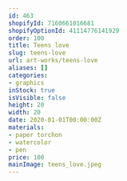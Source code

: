 ```yaml
---
id: 463
shopifyId: 7160661016681
shopifyOptionId: 41114776141929
order: 100
title: Teens love
slug: teens-love
url: art-works/teens-love
aliases: []
categories:
- graphics
inStock: true
isVisible: false
height: 20
width: 20
date: 2020-01-01T00:00:00Z
materials:
- paper torchon
- watercolor
- pen
price: 100
mainImage: teens_love.jpeg
---
```

